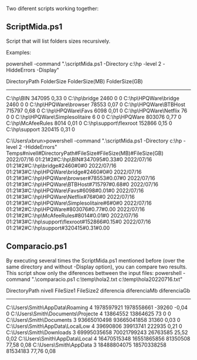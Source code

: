 Two diferent scripts working together:


ScriptMida.ps1
------------------
Script that will list folders sizes recursively.

Examples:

powershell -command ".\scriptMida.ps1 -Directory c:\hp -level 2 -HiddeErrors -Display"

DirectoryPath                 FolderSize FolderSize(MB) FolderSize(GB)
-------------                 ---------- -------------- --------------
C:\hp\BIN                         347095           0,33              0
C:\hp\bridge                        2460              0              0
C:\hp\HPQWare\bridge                2460              0              0
C:\hp\HPQWare\browser              78553           0,07              0
C:\hp\HPQWare\BTBHost             715797           0,68              0
C:\hp\HPQWare\Favs                  6098           0,01              0
C:\hp\HPQWare\Netflix                 76              0              0
C:\hp\HPQWare\Simplesolitaire          6              0              0
C:\hp\HPQWare                     803076           0,77              0
C:\hp\McAfeeRules                   8014           0,01              0
C:\hp\support\flexroot            152866           0,15              0
C:\hp\support                     320415           0,31              0


C:\Users\xbrun>powershell -command ".\scriptMida.ps1 -Directory c:\hp -level 2 -HiddeErrors"
Temps#nivell#DirectoryPath#FileSize#FileSize(MB)#FileSize(GB)
2022/07/16 01:21#2#C:\hp\BIN#347095#0.33#0
2022/07/16 01:21#2#C:\hp\bridge#2460#0#0
2022/07/16 01:21#3#C:\hp\HPQWare\bridge#2460#0#0
2022/07/16 01:21#3#C:\hp\HPQWare\browser#78553#0.07#0
2022/07/16 01:21#3#C:\hp\HPQWare\BTBHost#715797#0.68#0
2022/07/16 01:21#3#C:\hp\HPQWare\Favs#6098#0.01#0
2022/07/16 01:21#3#C:\hp\HPQWare\Netflix#76#0#0
2022/07/16 01:21#3#C:\hp\HPQWare\Simplesolitaire#6#0#0
2022/07/16 01:21#2#C:\hp\HPQWare#803076#0.77#0.00
2022/07/16 01:21#2#C:\hp\McAfeeRules#8014#0.01#0
2022/07/16 01:21#3#C:\hp\support\flexroot#152866#0.15#0
2022/07/16 01:21#2#C:\hp\support#320415#0.31#0.00



Comparacio.ps1
-----------------
By executing several times the ScriptMida.ps1 mentioned before (over the same directory and without -Display option), you can compare two results. 
This script show only the diferences bettween the input files:
powershell -command ".\comparacio.ps1 c:\temp\hola2.txt c:\temp\hola20220716.txt"

DirectoryPath                             nivell FileSize1   FileSize2   diferencia diferenciaMb diferenciaGb
-------------                             ------ ---------   ---------   ---------- ------------ ------------
C:\Users\Smith\AppData\Roaming            4      1978597921  1978558661      -39260        -0,04            0
C:\Users\Smith\Documents\Projecte         4      13864552    13864625            73            0            0
C:\Users\Smith\Documents                  3      93665010498 93665041858      31360         0,03            0
C:\Users\Smith\AppData\LocalLow           4      39690806    39913741        222935         0,21            0
C:\Users\Smith\Downloads                  3      69995035658 70021799243   26763585        25,52         0,02
C:\Users\Smith\AppData\Local              4      16470515348 16551865856   81350508        77,58         0,08
C:\Users\Smith\AppData                    3      18488804075 18570338258   81534183        77,76         0,08


